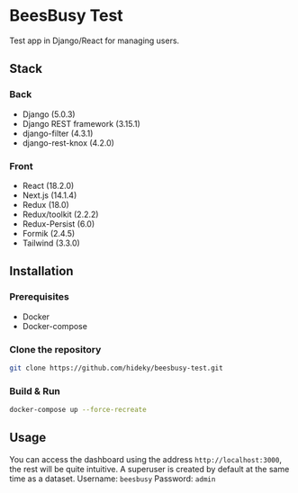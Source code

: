 # BeesBusy Test
 
Test app in Django/React for managing users.
## Stack

### Back
- Django (5.0.3)
- Django REST framework (3.15.1)
- django-filter (4.3.1)
- django-rest-knox (4.2.0)

### Front

- React (18.2.0)
- Next.js (14.1.4)
- Redux (18.0)
- Redux/toolkit (2.2.2)
- Redux-Persist (6.0) 
- Formik (2.4.5)
- Tailwind (3.3.0)

## Installation

### Prerequisites

- Docker
- Docker-compose

### Clone the repository

```bash
git clone https://github.com/hideky/beesbusy-test.git
```

### Build & Run


```bash
docker-compose up --force-recreate
```

## Usage

You can access the dashboard using the address `http://localhost:3000`, the rest will be quite intuitive.
A superuser is created by default at the same time as a dataset.
Username: `beesbusy`
Password: `admin`

